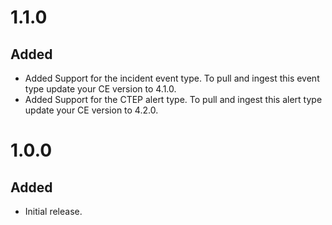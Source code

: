 # 1.1.0
## Added
- Added Support for the incident event type. To pull and ingest this event type update your CE version to 4.1.0.
- Added Support for the CTEP alert type. To pull and ingest this alert type update your CE version to 4.2.0.

# 1.0.0
## Added
- Initial release.
